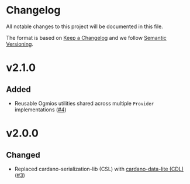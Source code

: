 # Changelog

All notable changes to this project will be documented in this file.

The format is based on [Keep a Changelog](https://keepachangelog.com/en/1.0.0/) and we follow [Semantic Versioning](https://semver.org/spec/v2.0.0.html).

# v2.1.0

## Added

- Reusable Ogmios utilities shared across multiple `Provider` implementations ([#4](https://github.com/mlabs-haskell/purescript-cardano-provider/pull/4))

# v2.0.0

## Changed

- Replaced cardano-serialization-lib (CSL) with [cardano-data-lite (CDL)](https://github.com/mlabs-haskell/purescript-cardano-data-lite)
  ([#3](https://github.com/mlabs-haskell/purescript-cardano-provider/pull/3))
